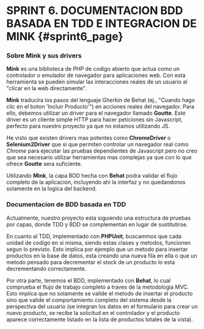 # SPRINT 6. DOCUMENTACION BDD BASADA EN TDD E INTEGRACION DE MINK {#sprint6_page}

### Sobre Mink y sus drivers
**Mink** es una biblioteca de PHP de codigo abierto que actua como un controlador o emulador de navegador para aplicaciones web. Con esta herramienta se pueden simular las interacciones reales de un usuario al "clicar en la web directamente".

**Mink** traducira los pasos del lenguaje Gherkin de Behat (ej., "Cuando hago clic en el boton 'Incluir Producto'") en acciones reales del navegador. Para ello, debemos utilizar un driver para el navegador llamado **Goutte**. Este driver es un cliente simple HTTP para hacer peticiones sin Javascript, perfecto para nuestro proyecto ya que no estamos utilizando JS.

He visto que existen drivers mas potentes como **ChromeDriver** o **Selenium2Driver** que si que permiten controlar un navegador real como *Chrome* para ejecutar las pruebas dependientes de Javascript pero no creo que sea necesario utilizar herramientas mas complejas ya que con lo que ofrece **Goutte** sera suficiente.

Utilizando **Mink**, la capa BDD hecha con **Behat** podra validar el flujo completo de la aplicacion, incluyendo ahi la interfaz y no quedandonos solamente en la logica del backend.

### Documentacion de BDD basada en TDD
Actualmente, nuestro proyecto esta siguiendo una estructura de pruebas por capas, donde TDD y BDD se complementan en lugar de sustitutirse.

En cuanto al TDD, implementado con **PHPUnit**, buscammos que cada unidad de codigo en si misma, siendo estas clases y metodos, funcionen segun lo previsto. Esto implica por ejemplo que un metodo para insertar productos en la base de datos, esta creando una nueva fila en ella o que un metodo pensado para decrementar el stock de un producto lo esta decrementando correctamente.

Por otra parte, tenemos el BDD, implementado con **Behat**, lo cual comprueba el flujo de trabajo completo a traves de la metodologia MVC. Esto implica que no solamente se valide el metodo de insertar el producto sino que valide el comportamiento completo del sistema desde la perspectiva del usuario (se integran los datos en el formulario para crear un nuevo producto, se recibe la solicitud en el controlador y el producto aparece correctamente listado en la lista de productos totales de la vista).

